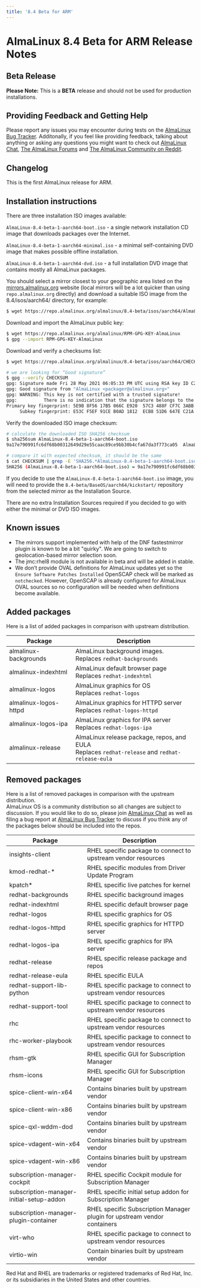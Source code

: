 ```yaml
---
title: '8.4 Beta for ARM'
---
```

# AlmaLinux 8.4 Beta for ARM Release Notes

## Beta Release

**Please Note:** This is a **BETA** release and should not be used for production installations.

## Providing Feedback and Getting Help

Please report any issues you may encounter during tests on the [AlmaLinux Bug Tracker](https://bugs.almalinux.org/). Additonally, if you feel like providing feedback, talking about anything or asking any questions you might want to check out [AlmaLinux Chat](https://chat.almalinux.org/almalinux/), [The AlmaLinux Forums](https://almalinux.discourse.group/) and [The AlmaLinux Community on Reddit](https://reddit.com/r/almalinux).

## Changelog

This is the first AlmaLinux release for ARM.


## Installation instructions

There are three installation ISO images available:

`AlmaLinux-8.4-beta-1-aarch64-boot.iso` - a single network installation CD image
that downloads packages over the Internet.

`AlmaLinux-8.4-beta-1-aarch64-minimal.iso` - a minimal self-containing DVD image
that makes possible offline installation.

`AlmaLinux-8.4-beta-1-aarch64-dvd.iso` - a full installation DVD image that
contains mostly all AlmaLinux packages.

You should select a mirror closest to your geographic area listed on the [mirrors.almalinux.org](https://mirrors.almalinux.org) website (local mirrors will be a lot quicker than using ```repo.almalinux.org``` directly) and download a suitable ISO image from the 8.4/isos/aarch64/ directory, for example:


```bash
$ wget https://repo.almalinux.org/almalinux/8.4-beta/isos/aarch64/AlmaLinux-8.4-beta-1-aarch64-boot.iso
```

Download and import the AlmaLinux public key:

```bash
$ wget https://repo.almalinux.org/almalinux/RPM-GPG-KEY-AlmaLinux
$ gpg --import RPM-GPG-KEY-AlmaLinux
```

Download and verify a checksums list:

```bash
$ wget https://repo.almalinux.org/almalinux/8.4-beta/isos/aarch64/CHECKSUM

# we are looking for “Good signature”
$ gpg --verify CHECKSUM
gpg: Signature made Fri 28 May 2021 06:05:33 PM UTC using RSA key ID C21AD6EA
gpg: Good signature from "AlmaLinux <packager@almalinux.org>"
gpg: WARNING: This key is not certified with a trusted signature!
gpg:          There is no indication that the signature belongs to the owner.
Primary key fingerprint: 5E9B 8F56 17B5 066C E920  57C3 488F CF7C 3ABB 34F8
     Subkey fingerprint: E53C F5EF 91CE B0AD 1812  ECB8 51D6 647E C21A D6EA
```

Verify the downloaded ISO image checksum:

```bash
# calculate the downloaded ISO SHA256 checksum
$ sha256sum AlmaLinux-8.4-beta-1-aarch64-boot.iso
9a17e790991fc6df68b00312649d29e55caac89ce9bb30b4cfa67da3f773ca05  AlmaLinux-8.4-beta-1-aarch64-boot.iso

# compare it with expected checksum, it should be the same
$ cat CHECKSUM | grep -E 'SHA256.*AlmaLinux-8.4-beta-1-aarch64-boot.iso'
SHA256 (AlmaLinux-8.4-beta-1-aarch64-boot.iso) = 9a17e790991fc6df68b00312649d29e55caac89ce9bb30b4cfa67da3f773ca05
```

If you decide to use the `AlmaLinux-8.4-beta-1-aarch64-boot.iso` image, you will
need to provide the `8.4-beta/BaseOS/aarch64/kickstart/` repository from the
selected mirror as the Installation Source.

There are no extra Installation Sources required if you decided to go with
either the minimal or DVD ISO images.


## Known issues

* The mirrors support implemented with help of the DNF fastestmirror plugin is known to be a bit "quirky". We are going to switch to geolocation-based mirror selection soon.
* The jmc:rhel8 module is not available in beta and will be added in stable.
* We don’t provide OVAL definitions for AlmaLinux updates yet so the `Ensure Software Patches Installed` OpenSCAP check will be marked as `notchecked`. However, OpenSCAP is already configured for AlmaLinux OVAL sources so no configuration will be needed when definitions become available.

## Added packages

Here is a list of added packages in comparison with upstream distribution.

| Package | Description |
| --- | --- |
| almalinux-backgrounds | AlmaLinux background images.<br/>Replaces `redhat-backgrounds` |
| almalinux-indexhtml | AlmaLinux default browser page<br/>Replaces `redhat-indexhtml` |
| almalinux-logos | AlmaLinux graphics for OS<br/>Replaces `redhat-logos` |
| almalinux-logos-httpd | AlmaLinux graphics for HTTPD server<br/>Replaces `redhat-logos-httpd` |
| almalinux-logos-ipa | AlmaLinux graphics for IPA server<br/>Replaces `redhat-logos-ipa` |
| almalinux-release | AlmaLinux release package, repos, and EULA<br/>Replaces `redhat-release` and `redhat-release-eula` |

## Removed packages

Here is a list of removed packages in comparison with the upstream distribution.  
AlmaLinux OS is a community distribution so all changes are subject to discussion. If you would like to do so, please join [AlmaLinux Chat](https://chat.almalinux.org/almalinux/channels/engineeringpackaging) as well as filing a bug report at [AlmaLinux Bug Tracker](https://bugs.almalinux.org) to discuss if you think any of the packages below should be included into the repos.

| Package | Description |
| --- | --- |
| insights-client | RHEL specific package to connect to upstream vendor resources |
| kmod-redhat-* | RHEL specific modules from Driver Update Program |
| kpatch* | RHEL specific live patches for kernel |
| redhat-backgrounds | RHEL specific background images |
| redhat-indexhtml | RHEL specific default browser page |
| redhat-logos | RHEL specific graphics for OS |
| redhat-logos-httpd | RHEL specific graphics for HTTPD server |
| redhat-logos-ipa | RHEL specific graphics for IPA server |
| redhat-release | RHEL specific release package and repos |
| redhat-release-eula | RHEL specific EULA |
| redhat-support-lib-python | RHEL specific package to connect to upstream vendor resources |
| redhat-support-tool | RHEL specific package to connect to upstream vendor resources |
| rhc | RHEL specific package to connect to upstream vendor resources |
| rhc-worker-playbook | RHEL specific package to connect to upstream vendor resources |
| rhsm-gtk | RHEL specific GUI for Subscription Manager |
| rhsm-icons | RHEL specific GUI for Subscription Manager |
| spice-client-win-x64 | Contains binaries built by upstream vendor |
| spice-client-win-x86 | Contains binaries built by upstream vendor |
| spice-qxl-wddm-dod | Contains binaries built by upstream vendor |
| spice-vdagent-win-x64 | Contains binaries built by upstream vendor |
| spice-vdagent-win-x86 | Contains binaries built by upstream vendor |
| subscription-manager-cockpit | RHEL specific Cockpit module for Subscription Manager |
| subscription-manager-initial-setup-addon | RHEL specific initial setup addon for Subscription Manager |
| subscription-manager-plugin-container | RHEL specific Subscription Manager plugin for upstream vendor containers |
| virt-who | RHEL specific package to connect to upstream vendor resources |
| virtio-win | Contain binaries built by upstream vendor |

Red Hat and RHEL are trademarks or registered trademarks of Red Hat, Inc. or its subsidiaries in the United States and other countries.
